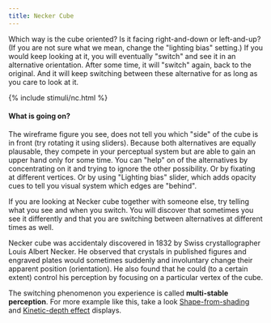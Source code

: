 ```yaml
---
title: Necker Cube
---
```


Which way is the cube oriented? Is it facing right-and-down or left-and-up? (If you are not sure what we mean, change the "lighting bias" setting.) If you would keep looking at it, you will eventually "switch" and see it in an alternative orientation. After some time, it will "switch" again, back to the original. And it will keep switching between these alternative for as long as you care to look at it.

{% include stimuli/nc.html %}

#### What is going on?
The wireframe figure you see, does not tell you which "side" of the cube is in front (try rotating it using sliders). Because both alternatives are equally plausable, they compete in your perceptual system but are able to gain an upper hand only for some time. You can "help" on of the alternatives by concentrating on it and trying to ignore the other possibility. Or by fixating at different vertices. Or by using "Lighting bias" slider, which adds opacity cues to tell you visual system which edges are "behind".


If you are looking at Necker cube together with someone else, try telling what you see and when you switch. You will discover that sometimes you see it differently and that you are switching between alternatives at different times as well.

Necker cube was accidentaly discovered in 1832 by Swiss crystallographer Louis Albert Necker. He observed that crystals in published figures and engraved plates would sometimes suddenly and involuntary change their apparent position (orientation). He also found that he could (to a certain extent) control his perception by focusing on a particular vertex of the cube.

The switching phenomenon you experience is called **multi-stable perception**. For more example like this, take a look <a href='SFS'>Shape-from-shading</a> and <a href='KDE'>Kinetic-depth effect</a> displays.